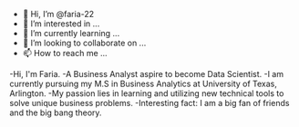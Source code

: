- 👋 Hi, I’m @faria-22
- 👀 I’m interested in ...
- 🌱 I’m currently learning ...
- 💞️ I’m looking to collaborate on ...
- 📫 How to reach me ...

<!---
faria-22/faria-22 is a ✨ special ✨ repository because its `README.md` (this file) appears on your GitHub profile.
You can click the Preview link to take a look at your changes.
--->
-Hi, I'm Faria.
-A Business Analyst aspire to become Data Scientist.
-I am currently pursuing my M.S in Business Analytics at University of Texas, Arlington.
-My passion lies in learning and utilizing new technical tools to solve unique business problems.
-Interesting fact: I am a big fan of friends and the big bang theory.
